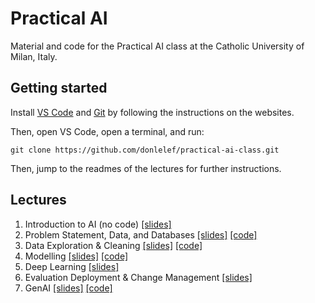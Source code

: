 # Practical AI
Material and code for the Practical AI class at the Catholic University of Milan, Italy.

## Getting started
Install [VS Code](https://code.visualstudio.com/) and [Git](https://git-scm.com/) by following the instructions on the websites.

Then, open VS Code, open a terminal, and run:
```shell
git clone https://github.com/donlelef/practical-ai-class.git
```

Then, jump to the readmes of the lectures for further instructions.

## Lectures
1. Introduction to AI (no code) [[slides]](theory/01%20-%20Introduction%20to%20AI.pdf)
2. Problem Statement, Data, and Databases [[slides]](theory/02%20-%20Data%20&%20Problem%20Statement.pdf) [[code]](practice/databases/README.md)
3. Data Exploration & Cleaning [[slides]](theory/03%20-%20Data%20Exploration%20&%20Cleaning.pdf) [[code]](practice/data-exploration/README.md)
4. Modelling [[slides]](theory/04%20-%20Modelling.pdf) [[code]](practice/modelling/README.md)
5. Deep Learning [[slides]](theory/05%20-%20Deep%20Learning.pdf) 
6. Evaluation Deployment & Change Management [[slides]](theory/06%20-%20Evaluation%20Deployment%20&%20Change%20Management.pdf) 
7. GenAI [[slides]](theory/07%20-%20GenAI.pdf) [[code]](practice/genai/README.md)

